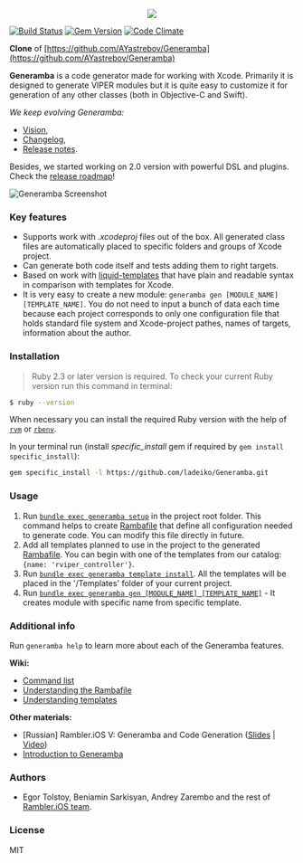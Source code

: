 <p align="center">
  <img src="http://i.imgur.com/1AwoVaN.png"/>
</p>

[![Build Status](https://travis-ci.org/AYastrebov/Generamba.svg?branch=develop)](https://travis-ci.org/AYastrebov/Generamba)
[![Gem Version](https://badge.fury.io/rb/generamba.svg)](https://badge.fury.io/rb/generamba)
[![Code Climate](https://codeclimate.com/github/AYastrebov/Generamba/badges/gpa.svg)](https://codeclimate.com/github/AYastrebov/Generamba)

**Clone** of [https://github.com/AYastrebov/Generamba](https://github.com/AYastrebov/Generamba)

**Generamba** is a code generator made for working with Xcode. Primarily it is designed to generate VIPER modules but it is quite easy to customize it for generation of any other classes (both in Objective-C and Swift).

*We keep evolving Generamba:* 
- [Vision](https://github.com/AYastrebov/Generamba/blob/develop/VISION.md),
- [Changelog](https://github.com/AYastrebov/Generamba/blob/develop/CHANGELOG.md), 
- [Release notes](https://github.com/AYastrebov/Generamba/releases).

Besides, we started working on 2.0 version with powerful DSL and plugins. Check the [release roadmap](https://github.com/AYastrebov/Generamba/blob/develop/docs/2.x/roadmap.md)!

![Generamba Screenshot](https://habrastorage.org/files/b98/770/b37/b98770b37dc54de98daf0e22fea38478.gif)

### Key features

- Supports work with *.xcodeproj* files out of the box. All generated class files are automatically placed to specific folders and groups of Xcode project.
- Can generate both code itself and tests adding them to right targets.
- Based on work with [liquid-templates](https://github.com/Shopify/liquid) that have plain and readable syntax in comparison with templates for Xcode.
- It is very easy to create a new module: `generamba gen [MODULE_NAME] [TEMPLATE_NAME]`. You do not need to input a bunch of data each time because each project corresponds to only one configuration file that holds standard file system and Xcode-project pathes, names of targets, information about the author.

### Installation

> Ruby 2.3 or later version is required. To check your current Ruby version run this command in terminal:
```bash
$ ruby --version
```
When necessary you can install the required Ruby version with the help of [`rvm`](http://octopress.org/docs/setup/rvm/) or [`rbenv`](http://octopress.org/docs/setup/rbenv/).

In your terminal run (install *specific_install* gem if required by ```gem install specific_install```):

```bash
gem specific_install -l https://github.com/ladeiko/Generamba.git
```

### Usage
1. Run [`bundle exec generamba setup`](https://github.com/AYastrebov/Generamba/wiki/Available-Commands#basic-generamba-configuration) in the project root folder. This command helps to create [Rambafile](https://github.com/AYastrebov/Generamba/wiki/Rambafile-Structure) that define all configuration needed to generate code. You can modify this file directly in future.
2. Add all templates planned to use in the project to the generated [Rambafile](https://github.com/AYastrebov/Generamba/wiki/Rambafile-Structure). You can begin with one of the templates from our catalog: `{name: 'rviper_controller'}`.
3. Run [`bundle exec generamba template install`](https://github.com/AYastrebov/Generamba/wiki/Available-Commands#template-installation). All the templates will be placed in the '/Templates' folder of your current project.
4. Run [`bundle exec generamba gen [MODULE_NAME] [TEMPLATE_NAME]`](https://github.com/AYastrebov/Generamba/wiki/Available-Commands#module-generation) - It creates module with specific name from specific template.

### Additional info

Run `generamba help` to learn more about each of the Generamba features.

**Wiki:**
- [Command list](https://github.com/AYastrebov/Generamba/wiki/Available-Commands)
- [Understanding the Rambafile](https://github.com/AYastrebov/Generamba/wiki/Rambafile-Structure)
- [Understanding templates](https://github.com/AYastrebov/Generamba/wiki/Template-Structure)

**Other materials:**
- [Russian] Rambler.iOS V: Generamba and Code Generation ([Slides](http://www.slideshare.net/Rambler-iOS/viper-56423582) | [Video](http://www.youtube.com/watch?v=NXNiN9FaUnY))
- [Introduction to Generamba](http://etolstoy.com/2016/02/10/generamba/)

### Authors

- Egor Tolstoy, Beniamin Sarkisyan, Andrey Zarembo and the rest of [Rambler.iOS team](https://github.com/orgs/AYastrebov/teams/ios-team).

### License

MIT
